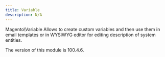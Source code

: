 ```yaml
---
title: Variable
description: N/A
---
```


Magento\Variable Allows to create custom variables and then use them in email templates or in WYSIWYG editor for editing description of system entities.

<InlineAlert slots="text" />
The version of this module is 100.4.6.
